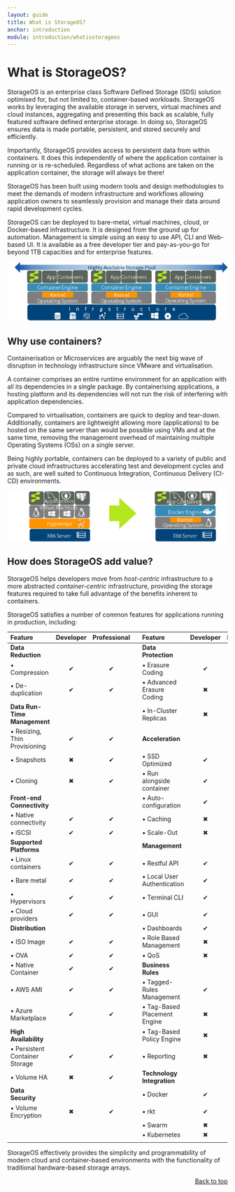 ```yaml
---
layout: guide
title: What is StorageOS?
anchor: introduction
module: introduction/whatisstorageos
---
```


# <a name="top"></a> What is StorageOS?

StorageOS is an enterprise class Software Defined Storage (SDS) solution optimised for, but not limited to, container-based workloads.  StorageOS works by leveraging the available storage in servers, virtual machines and cloud instances, aggregating and presenting this back as scalable, fully featured software defined enterprise storage.  In doing so, StorageOS ensures data is made portable, persistent, and stored securely and efficiently.

Importantly, StorageOS provides access to persistent data from within containers.  It does this independently of where the application container is running or is re-scheduled.  Regardless of what actions are taken on the application container, the storage will always be there!

StorageOS has been built using modern tools and design methodologies to meet the demands of modern infrastructure and workflows allowing application owners to seamlessly provision and manage their data around rapid development cycles.

StorageOS can be deployed to bare-metal, virtual machines, cloud, or Docker-based infrastructure.  It is designed from the ground up for automation.  Management is simple using an easy to use API, CLI and Web-based UI.  It is available as a free developer tier and pay-as-you-go for beyond 1TB capacities and for enterprise features.

![image](/images/docs/started/storageosinfra.png)

## Why use containers?
Containerisation or Microservices are arguably the next big wave of disruption in technology infrastructure since VMware and virtualisation.

A container comprises an entire runtime environment for an application with all its dependencies in a single package.  By containerising applications, a hosting platform and its dependencies will not run the risk of interfering with application dependencies.

Compared to virtualisation, containers are quick to deploy and tear-down.  Additionally, containers are lightweight allowing more (applications) to be hosted on the same server than would be possible using VMs and at the same time, removing the management overhead of maintaining multiple Operating Systems (OSs) on a single server.

Being highly portable, containers can be deployed to a variety of public and private cloud infrastructures accelerating test and development cycles and as such, are well suited to Continuous Integration, Continuous Delivery (CI-CD) environments.

![image](/images/docs/started/containers.png)

## How does StorageOS add value?

StorageOS helps developers move from *host-centric* infrastructure to a more abstracted *container-centric* infrastructure, providing the storage features required to take full advantage of the benefits inherent to containers.

StorageOS satisfies a number of common features for applications running in production, including:

| Feature                         |   Developer  | Professional |  |Feature                          |   Developer  | Professional |
|:--------------------------------|:------------:|:------------:|:-|:--------------------------------|:------------:|:------------:|
| **Data Reduction**              |              |              |  | **Data Protection**             |              |              |
|   ▪︎ Compression                 |   &#x2714;   |   &#x2714;   |  |   ▪︎ Erasure Coding              |   &#x2714;   |   &#x2714;   |
|   ▪︎ De-duplication              |   &#x2714;   |   &#x2714;   |  |   ▪︎ Advanced Erasure Coding     |   &#x2716;   |   &#x2714;   |
| **Data Run-Time Management**    |              |              |  |   ▪︎ In-Cluster Replicas         |   &#x2716;   |   &#x2714;   |
|   ▪︎ Resizing, Thin Provisioning |   &#x2714;   |   &#x2714;   |  | **Acceleration**                |              |              |
|   ▪︎ Snapshots                   |   &#x2716;   |   &#x2714;   |  |   ▪︎ SSD Optimized               |   &#x2714;   |   &#x2714;   |
|   ▪︎ Cloning                     |   &#x2716;   |   &#x2714;   |  |   ▪︎ Run alongside container     |   &#x2714;   |   &#x2714;   |
| **Front-end Connectivity**      |              |              |  |   ▪︎ Auto-configuration          |   &#x2714;   |   &#x2714;   |
|   ▪︎ Native connectivity         |   &#x2714;   |   &#x2714;   |  |   ▪︎ Caching                     |   &#x2716;   |   &#x2714;   |
|   ▪︎ iSCSI                       |   &#x2714;   |   &#x2714;   |  |   ▪︎ Scale-Out                   |   &#x2716;   |   &#x2714;   |
| **Supported Platforms**         |              |              |  | **Management**                  |              |              |
|   ▪︎ Linux containers            |   &#x2714;   |   &#x2714;   |  |   ▪︎ Restful API                 |   &#x2714;   |   &#x2714;   |
|   ▪︎ Bare metal                  |   &#x2714;   |   &#x2714;   |  |   ▪︎ Local User Authentication   |   &#x2714;   |   &#x2714;   |
|   ▪︎ Hypervisors                 |   &#x2714;   |   &#x2714;   |  |   ▪︎ Terminal CLI                |   &#x2714;   |   &#x2714;   |
|   ▪︎ Cloud providers             |   &#x2714;   |   &#x2714;   |  |   ▪︎ GUI                         |   &#x2714;   |   &#x2714;   |
| **Distribution**                |              |              |  |   ▪︎ Dashboards                  |   &#x2714;   |   &#x2714;   |
|   ▪︎ ISO Image                   |   &#x2714;   |   &#x2714;   |  |   ▪︎ Role Based Management       |   &#x2716;   |   &#x2714;   |
|   ▪︎ OVA                         |   &#x2714;   |   &#x2714;   |  |   ▪︎ QoS                         |   &#x2716;   |   &#x2714;   |
|   ▪︎ Native Container            |   &#x2714;   |   &#x2714;   |  | **Business Rules**              |              |              |
|   ▪︎ AWS AMI                     |   &#x2714;   |   &#x2714;   |  |   ▪︎ Tagged-Rules Management     |   &#x2714;   |   &#x2714;   |
|   ▪︎ Azure Marketplace           |   &#x2714;   |   &#x2714;   |  |   ▪︎ Tag-Based Placement Engine  |   &#x2716;   |   &#x2714;   |
| **High Availability**           |              |              |  |   ▪︎ Tag-Based Policy Engine     |   &#x2716;   |   &#x2714;   |
|   ▪︎ Persistent Container Storage|   &#x2714;   |   &#x2714;   |  |   ▪︎ Reporting                   |   &#x2716;   |   &#x2714;   |
|   ▪︎ Volume HA                   |   &#x2716;   |   &#x2714;   |  | **Technology Integration**      |              |              |
| **Data Security**               |              |              |  |   ▪︎ Docker                      |   &#x2714;   |   &#x2714;   |
|   ▪︎ Volume Encryption           |   &#x2716;   |   &#x2714;   |  |   ▪︎ rkt                         |   &#x2714;   |   &#x2714;   |
|                                 |              |              |  |   ▪︎ Swarm                       |   &#x2716;   |   &#x2714;   |
|                                 |              |              |  |   ▪︎ Kubernetes                  |   &#x2716;   |   &#x2714;   |
|                                 |              |              |  |                                 |              |              | 

StorageOS effectively provides the simplicity and programmability of modern cloud and container-based environments with the functionality of traditional hardware-based storage arrays.

<div style="text-align: right"> <a href="#top"> Back to top </a> </div>
